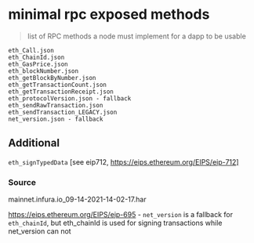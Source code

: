 # minimal rpc exposed methods

> list of RPC methods a node must implement for a dapp to be usable

```
eth_Call.json
eth_ChainId.json
eth_GasPrice.json
eth_blockNumber.json
eth_getBlockByNumber.json
eth_getTransactionCount.json
eth_getTransactionReceipt.json
eth_protocolVersion.json - fallback
eth_sendRawTransaction.json
eth_sendTransaction_LEGACY.json
net_version.json - fallback
```

## Additional 

`eth_signTypedData` [see eip712, https://eips.ethereum.org/EIPS/eip-712]


### Source

mainnet.infura.io_09-14-2021-14-02-17.har

https://eips.ethereum.org/EIPS/eip-695 - `net_version` is a fallback for `eth_chainId`, but eth_chainId is used for signing transactions while net_version can not
